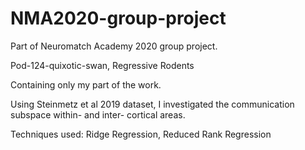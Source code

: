 # NMA2020-group-project

Part of Neuromatch Academy 2020 group project.


Pod-124-quixotic-swan, Regressive Rodents 


Containing only my part of the work.


Using Steinmetz et al 2019 dataset, I investigated the communication subspace within- and inter- cortical areas.


Techniques used: Ridge Regression, Reduced Rank Regression
